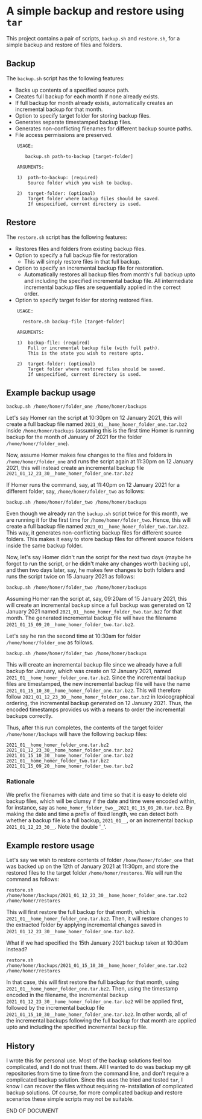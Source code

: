 # A simple backup and restore using `tar`

This project contains a pair of scripts, `backup.sh` and `restore.sh`, for a simple backup and restore of files and folders. 

## Backup

The `backup.sh` script has the following features:

* Backs up contents of a specified source path.
* Creates full backup for each month if none already exists.
* If full backup for month already exists, automatically creates an incremental backup for that month.
* Option to specify target folder for storing backup files.
* Generates separate timestamped backup files.
* Generates non-conflicting filenames for different backup source paths.
* File access permissions are preserved.

```
    USAGE:

       backup.sh path-to-backup [target-folder]

    ARGUMENTS:

    1)  path-to-backup: (required)
        Source folder which you wish to backup.

    2)  target-folder: (optional)
        Target folder where backup files should be saved.
        If unspecified, current directory is used.
```

## Restore

The `restore.sh` script has the following features:

* Restores files and folders from existing backup files.
* Option to specify a full backup file for restoration
    * This will simply restore files in that full backup.
* Option to specify an incremental backup file for restoration.
    * Automatically restores all backup files from month's full backup upto and including the specified incremental backup file. All intermediate incremental backup files are sequentially applied in the correct order.
* Option to specify target folder for storing restored files.

```
    USAGE:

      restore.sh backup-file [target-folder]

    ARGUMENTS:

    1)  backup-file: (required)
        Full or incremental backup file (with full path).
        This is the state you wish to restore upto.

    2)  target-folder: (optional)
        Target folder where restored files should be saved.
        If unspecified, current directory is used.
```

## Example backup usage

```
backup.sh /home/homer/folder_one /home/homer/backups
```
Let's say Homer ran the script at 10:30pm on 12 January 2021, this will create a full backup file named `2021_01__home_homer_folder_one.tar.bz2` inside `/home/homer/backups` (assuming this is the first time Homer is running backup for the month of January of 2021 for the folder `/home/homer/folder_one`).

Now, assume Homer makes few changes to the files and folders in `/home/homer/folder_one` and runs the script again at 11:30pm on 12 January 2021, this will instead create an incremental backup file `2021_01_12_23_30__home_homer_folder_one.tar.bz2`

If Homer runs the command, say, at 11:40pm on 12 January 2021 for a different folder, say, `/home/homer/folder_two` as follows:

```
backup.sh /home/homer/folder_two /home/homer/backups
```

Even though we already ran the `backup.sh` script twice for this month, we are running it for the first time for `/home/homer/folder_two`. Hence, this will create a full backup file named `2021_01__home_homer_folder_two.tar.bz2`. This way, it generates non-conflicting backup files for different source folders. This makes it easy to store backup files for different source folders inside the same backup folder.

Now, let's say Homer didn't run the script for the next two days (maybe he forgot to run the script, or he didn't make any changes worth backing up), and then two days later, say, he makes few changes to both folders and runs the script twice on 15 January 2021 as follows:

```
backup.sh /home/homer/folder_two /home/homer/backups
```

Assuming Homer ran the script at, say, 09:20am of 15 January 2021, this will create an incremental backup since a full backup was generated on 12 January 2021 named `2021_01__home_homer_folder_two.tar.bz2` for that month. The generated incremental backup file will have the filename `2021_01_15_09_20__home_homer_folder_two.tar.bz2`.

Let's say he ran the second time at 10:30am for folder `/home/homer/folder_one` as follows.

```
backup.sh /home/homer/folder_two /home/homer/backups
```

This will create an incremental backup file since we already have a full backup for January, which was create on 12 January 2021, named `2021_01__home_homer_folder_one.tar.bz2`. Since the incremental backup files are timestamped, the new incremental backup file will have the name `2021_01_15_10_30__home_homer_folder_one.tar.bz2`. This will therefore follow `2021_01_12_23_30__home_homer_folder_one.tar.bz2` in lexicographical ordering, the incremental backup generated on 12 January 2021. Thus, the encoded timestamps provides us with a means to order the incremental backups correctly.

Thus, after this run completes, the contents of the target folder `/home/homer/backups` will have the following backup files:

```
2021_01__home_homer_folder_one.tar.bz2
2021_01_12_23_30__home_homer_folder_one.tar.bz2
2021_01_15_10_30__home_homer_folder_one.tar.bz2
2021_01__home_homer_folder_two.tar.bz2
2021_01_15_09_20__home_homer_folder_two.tar.bz2
```

### Rationale

We prefix the filenames with date and time so that it is easy to delete old backup files, which will be clumsy if the date and time were encoded within, for instance, say as `home_homer_folder_two__2021_01_15_09_20.tar.bz2`. By making the date and time a prefix of fixed length, we can detect both whether a backup file is a full backup, `2021_01__`, or an incremental backup `2021_01_12_23_30__`. Note the double '`_`'.

## Example restore usage

Let's say we wish to restore contents of folder `/home/homer/folder_one` that was backed up on the 12th of January 2021 at 11:30pm, and store the restored files to the target folder `/home/homer/restores`. We will run the command as follows:

```
restore.sh /home/homer/backups/2021_01_12_23_30__home_homer_folder_one.tar.bz2 /home/homer/restores
```

This will first restore the full backup for that month, which is `2021_01__home_homer_folder_one.tar.bz2`. Then, it will restore changes to the extracted folder by applying incremental changes saved in `2021_01_12_23_30__home_homer_folder_one.tar.bz2`.

What if we had specified the 15th January 2021 backup taken at 10:30am instead?

```
restore.sh /home/homer/backups/2021_01_15_10_30__home_homer_folder_one.tar.bz2 /home/homer/restores
```

In that case, this will first restore the full backup for that month, using `2021_01__home_homer_folder_one.tar.bz2`. Then, using the timestamp encoded in the filename, the incremental backup `2021_01_12_23_30__home_homer_folder_one.tar.bz2` will be applied first, followed by the incremental backup file `2021_01_15_10_30__home_homer_folder_one.tar.bz2`. In other words, all of the incremental backups following the full backup for that month are applied upto and including the specified incremental backup file.

## History

I wrote this for personal use. Most of the backup solutions feel too complicated, and I do not trust them. All I wanted to do was backup my git repositories from time to time from the command line, and don't require a complicated backup solution. Since this uses the tried and tested `tar`, I know I can recover the files without requiring re-installation of complicated backup solutions. Of course, for more complicated backup and restore scenarios these simple scripts may not be suitable.

END OF DOCUMENT